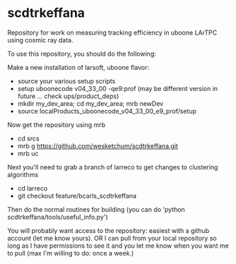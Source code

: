 # scdtrkeffana

Repository for work on measuring tracking efficiency in uboone LArTPC using cosmic ray data.

To use this repository, you should do the following:

Make a new installation of larsoft, uboone flavor:
* source your various setup scripts
* setup uboonecode v04_33_00 -qe9:prof (may be different version in future ... check ups/product_deps)
* mkdir my_dev_area; cd my_dev_area; mrb newDev
* source localProducts_uboonecode_v04_33_00_e9_prof/setup

Now get the repository using mrb
* cd srcs
* mrb g https://github.com/wesketchum/scdtrkeffana.git
* mrb uc

Next you'll need to grab a branch of larreco to get changes to clustering algorithms
* cd larreco
* git checkout feature/bcarls_scdtrkeffana

Then do the normal routines for building (you can do 'python scdtrkeffana/tools/useful_info.py')

You will probably want access to the repository: easiest with a github account (let me know yours).
OR
I can pull from your local repository so long as I have permissions to see it and you let me know when you want me to pull
(max I'm willing to do: once a week.)

